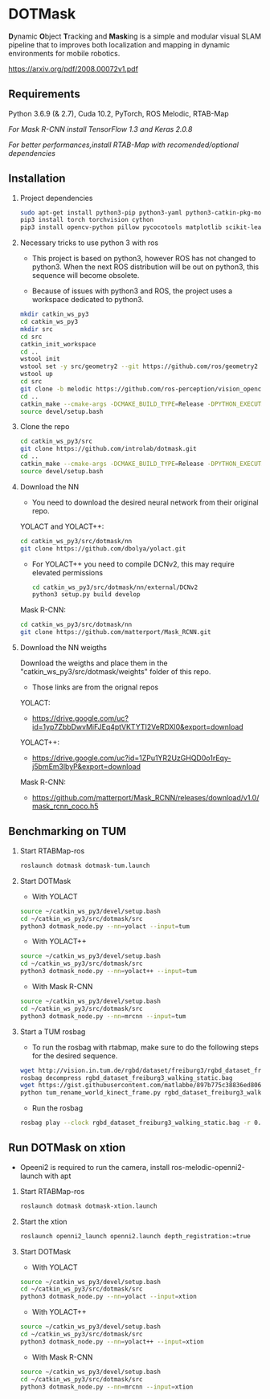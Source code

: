 # DOTMask

**D**ynamic **O**bject **T**racking and **Mask**ing is a simple and modular visual SLAM pipeline that to improves both localization and mapping in dynamic environments for mobile robotics. 

https://arxiv.org/pdf/2008.00072v1.pdf

## Requirements

Python 3.6.9 (& 2.7), Cuda 10.2, PyTorch, ROS Melodic, RTAB-Map

*For Mask R-CNN install TensorFlow 1.3 and Keras 2.0.8*

*For better performances,install RTAB-Map with recomended/optional dependencies*


## Installation

1. Project dependencies

    ```bash
    sudo apt-get install python3-pip python3-yaml python3-catkin-pkg-modules python3-rospkg-modules python3-empy
    pip3 install torch torchvision cython
    pip3 install opencv-python pillow pycocotools matplotlib scikit-learn rospkg catkin_pkg
    ```
    
2. Necessary tricks to use python 3 with ros

    * This project is based on python3, however ROS has not changed to python3. When the next ROS distribution will be out on python3, this sequence will become obsolete.

    * Because of issues with python3 and ROS, the project uses a workspace dedicated to python3. 

    ```bash
    mkdir catkin_ws_py3
    cd catkin_ws_py3
    mkdir src
    cd src
    catkin_init_workspace
    cd ..
    wstool init 
    wstool set -y src/geometry2 --git https://github.com/ros/geometry2 -v 0.6.5 
    wstool up 
    cd src
    git clone -b melodic https://github.com/ros-perception/vision_opencv.git 
    cd ..
    catkin_make --cmake-args -DCMAKE_BUILD_TYPE=Release -DPYTHON_EXECUTABLE=/usr/bin/python3  -DPYTHON_INCLUDE_DIR=/usr/include/python3.6m -DPYTHON_LIBRARY=/usr/lib/x86_64-linux-gnu/libpython3.6m.so 
    source devel/setup.bash
    ```
3. Clone the repo

    ```bash
    cd catkin_ws_py3/src
    git clone https://github.com/introlab/dotmask.git
    cd ..
    catkin_make --cmake-args -DCMAKE_BUILD_TYPE=Release -DPYTHON_EXECUTABLE=/usr/bin/python3  -DPYTHON_INCLUDE_DIR=/usr/include/python3.6m -DPYTHON_LIBRARY=/usr/lib/x86_64-linux-gnu/libpython3.6m.so 
    source devel/setup.bash
    ```
    
4. Download the NN
    * You need to download the desired neural network from their original repo.

    YOLACT and YOLACT++: 
    ```bash
    cd catkin_ws_py3/src/dotmask/nn
    git clone https://github.com/dbolya/yolact.git
    ```
      * For YOLACT++ you need to compile DCNv2, this may require elevated permissions
        ```bash
        cd catkin_ws_py3/src/dotmask/nn/external/DCNv2
        python3 setup.py build develop
        ```

    Mask R-CNN: 
    ```bash
    cd catkin_ws_py3/src/dotmask/nn
    git clone https://github.com/matterport/Mask_RCNN.git
    ```

4. Download the NN weigths

    Download the weigths and place them in the "catkin_ws_py3/src/dotmask/weights" folder of this repo.
    * Those links are from the orignal repos

    YOLACT:
    * https://drive.google.com/uc?id=1yp7ZbbDwvMiFJEq4ptVKTYTI2VeRDXl0&export=download 

    YOLACT++:
    * https://drive.google.com/uc?id=1ZPu1YR2UzGHQD0o1rEqy-j5bmEm3lbyP&export=download

    Mask R-CNN:
    * https://github.com/matterport/Mask_RCNN/releases/download/v1.0/mask_rcnn_coco.h5 

## Benchmarking on TUM

1. Start RTABMap-ros
    ```bash
    roslaunch dotmask dotmask-tum.launch
    ```

2. Start DOTMask 
    * With YOLACT
    ```bash
    source ~/catkin_ws_py3/devel/setup.bash
    cd ~/catkin_ws_py3/src/dotmask/src
    python3 dotmask_node.py --nn=yolact --input=tum
    ```
    * With YOLACT++ 
    ```bash
    source ~/catkin_ws_py3/devel/setup.bash
    cd ~/catkin_ws_py3/src/dotmask/src
    python3 dotmask_node.py --nn=yolact++ --input=tum
    ```
    * With Mask R-CNN 
    ```bash
    source ~/catkin_ws_py3/devel/setup.bash
    cd ~/catkin_ws_py3/src/dotmask/src
    python3 dotmask_node.py --nn=mrcnn --input=tum
    ```
    
3. Start a TUM rosbag
    * To run the rosbag with rtabmap, make sure to do the following steps for the desired sequence. 
    ```bash
    wget http://vision.in.tum.de/rgbd/dataset/freiburg3/rgbd_dataset_freiburg3_walking_static.bag
    rosbag decompress rgbd_dataset_freiburg3_walking_static.bag
    wget https://gist.githubusercontent.com/matlabbe/897b775c38836ed8069a1397485ab024/raw/6287ce3def8231945326efead0c8a7730bf6a3d5/tum_rename_world_kinect_frame.py
    python tum_rename_world_kinect_frame.py rgbd_dataset_freiburg3_walking_static.bag
    ```
    
    * Run the rosbag
    ```bash
    rosbag play --clock rgbd_dataset_freiburg3_walking_static.bag -r 0.1
    ```


## Run DOTMask on xtion
   * Opeeni2 is required to run the camera, install ros-melodic-openni2-launch with apt

1. Start RTABMap-ros
    ```bash
    roslaunch dotmask dotmask-xtion.launch
    ```
    
2. Start the xtion
    ```bash
    roslaunch openni2_launch openni2.launch depth_registration:=true
    ```

3. Start DOTMask 
    * With YOLACT
    ```bash
    source ~/catkin_ws_py3/devel/setup.bash
    cd ~/catkin_ws_py3/src/dotmask/src
    python3 dotmask_node.py --nn=yolact --input=xtion
    ```
    * With YOLACT++ 
    ```bash
    source ~/catkin_ws_py3/devel/setup.bash
    cd ~/catkin_ws_py3/src/dotmask/src
    python3 dotmask_node.py --nn=yolact++ --input=xtion
    ```
    * With Mask R-CNN 
    ```bash
    source ~/catkin_ws_py3/devel/setup.bash
    cd ~/catkin_ws_py3/src/dotmask/src
    python3 dotmask_node.py --nn=mrcnn --input=xtion
    ```
